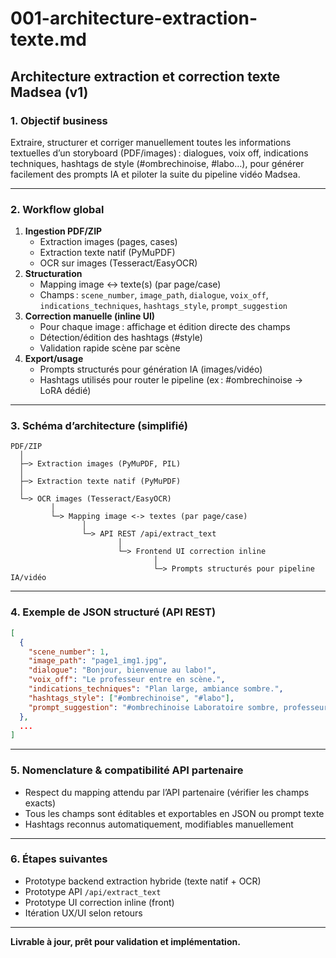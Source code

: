 # 001-architecture-extraction-texte.md

## Architecture extraction et correction texte Madsea (v1)

### 1. Objectif business
Extraire, structurer et corriger manuellement toutes les informations textuelles d’un storyboard (PDF/images) : dialogues, voix off, indications techniques, hashtags de style (#ombrechinoise, #labo…), pour générer facilement des prompts IA et piloter la suite du pipeline vidéo Madsea.

---

### 2. Workflow global

1. **Ingestion PDF/ZIP**
    - Extraction images (pages, cases)
    - Extraction texte natif (PyMuPDF)
    - OCR sur images (Tesseract/EasyOCR)
2. **Structuration**
    - Mapping image <-> texte(s) (par page/case)
    - Champs : `scene_number`, `image_path`, `dialogue`, `voix_off`, `indications_techniques`, `hashtags_style`, `prompt_suggestion`
3. **Correction manuelle (inline UI)**
    - Pour chaque image : affichage et édition directe des champs
    - Détection/édition des hashtags (#style)
    - Validation rapide scène par scène
4. **Export/usage**
    - Prompts structurés pour génération IA (images/vidéo)
    - Hashtags utilisés pour router le pipeline (ex : #ombrechinoise → LoRA dédié)

---

### 3. Schéma d’architecture (simplifié)

```
PDF/ZIP
  │
  ├─> Extraction images (PyMuPDF, PIL)
  │
  ├─> Extraction texte natif (PyMuPDF)
  │
  └─> OCR images (Tesseract/EasyOCR)
         │
         └─> Mapping image <-> textes (par page/case)
                │
                └─> API REST /api/extract_text
                        │
                        └─> Frontend UI correction inline
                                │
                                └─> Prompts structurés pour pipeline IA/vidéo
```

---

### 4. Exemple de JSON structuré (API REST)

```json
[
  {
    "scene_number": 1,
    "image_path": "page1_img1.jpg",
    "dialogue": "Bonjour, bienvenue au labo!",
    "voix_off": "Le professeur entre en scène.",
    "indications_techniques": "Plan large, ambiance sombre.",
    "hashtags_style": ["#ombrechinoise", "#labo"],
    "prompt_suggestion": "#ombrechinoise Laboratoire sombre, professeur entre, ambiance mystérieuse, dialogue: Bonjour, bienvenue au labo!"
  },
  ...
]
```

---

### 5. Nomenclature & compatibilité API partenaire
- Respect du mapping attendu par l’API partenaire (vérifier les champs exacts)
- Tous les champs sont éditables et exportables en JSON ou prompt texte
- Hashtags reconnus automatiquement, modifiables manuellement

---

### 6. Étapes suivantes
- Prototype backend extraction hybride (texte natif + OCR)
- Prototype API `/api/extract_text`
- Prototype UI correction inline (front)
- Itération UX/UI selon retours

---

**Livrable à jour, prêt pour validation et implémentation.**
